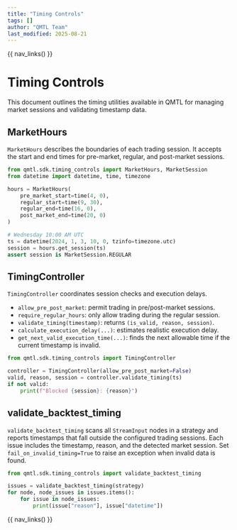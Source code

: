 ```yaml
---
title: "Timing Controls"
tags: []
author: "QMTL Team"
last_modified: 2025-08-21
---
```


{{ nav_links() }}

# Timing Controls

This document outlines the timing utilities available in QMTL for managing market sessions and validating timestamp data.

## MarketHours

`MarketHours` describes the boundaries of each trading session. It accepts the start and end times for pre-market, regular, and post-market sessions.

```python
from qmtl.sdk.timing_controls import MarketHours, MarketSession
from datetime import datetime, time, timezone

hours = MarketHours(
    pre_market_start=time(4, 0),
    regular_start=time(9, 30),
    regular_end=time(16, 0),
    post_market_end=time(20, 0)
)

# Wednesday 10:00 AM UTC
ts = datetime(2024, 1, 3, 10, 0, tzinfo=timezone.utc)
session = hours.get_session(ts)
assert session is MarketSession.REGULAR
```

## TimingController

`TimingController` coordinates session checks and execution delays.

- `allow_pre_post_market`: permit trading in pre/post-market sessions.
- `require_regular_hours`: only allow trading during the regular session.
- `validate_timing(timestamp)`: returns `(is_valid, reason, session)`.
- `calculate_execution_delay(...)`: estimates realistic execution delay.
- `get_next_valid_execution_time(...)`: finds the next allowable time if the current timestamp is invalid.

```python
from qmtl.sdk.timing_controls import TimingController

controller = TimingController(allow_pre_post_market=False)
valid, reason, session = controller.validate_timing(ts)
if not valid:
    print(f"Blocked {session}: {reason}")
```

## validate_backtest_timing

`validate_backtest_timing` scans all `StreamInput` nodes in a strategy and reports timestamps that fall outside the configured trading sessions. Each issue includes the timestamp, reason, and the detected market session. Set `fail_on_invalid_timing=True` to raise an exception when invalid data is found.

```python
from qmtl.sdk.timing_controls import validate_backtest_timing

issues = validate_backtest_timing(strategy)
for node, node_issues in issues.items():
    for issue in node_issues:
        print(issue["reason"], issue["datetime"])
```

{{ nav_links() }}

